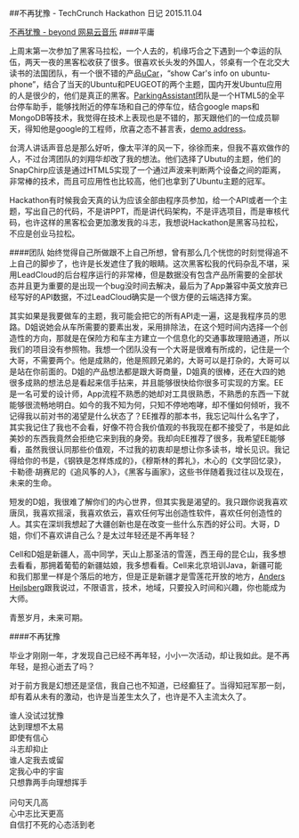 ##不再犹豫 - TechCrunch Hackathon 日记
2015.11.04

[不再犹豫 - beyond 网易云音乐](http://music.163.com/#/m/song?id=347597)
####平庸

上周末第一次参加了黑客马拉松，一个人去的，机缘巧合之下遇到一个幸运的队伍，两天一夜的黑客松收获了很多。很喜欢长头发的外国人，邻桌有一个在北交大读书的法国团队，有一个很不错的产品[uCar](https://gitcafe.com/BinLi/uCar)，“show Car's info on ubuntu-phone”，结合了当天的Ubuntu和PEUGEOT的两个主题，国内开发Ubuntu应用的人是很少的，他们是真正的黑客。[ParkingAssistant](https://gitcafe.com/NextInnovationLab/ParkingAssistant)团队是一个HTML5的全平台停车助手，能够找附近的停车场和自己的停车位，结合google maps和MongoDB等技术，我觉得在技术上表现也是不错的，那天跟他们的一位成员聊天，得知他是google的工程师，欣喜之态不甚言表，[demo address](http://ashora.gitcafe.io/#/lg)。

台湾人讲话声音总是那么好听，像太平洋的风一下，徐徐而来，但我不喜欢做作的人，不过台湾团队的刘翔华却改了我的想法。他们选择了Ubutu的主题，他们的SnapChirp应该是通过HTML5实现了一个通过声波来判断两个设备之间的距离，非常棒的技术，而且可应用性也比较高，他们也拿到了Ubuntu主题的冠军。

Hackathon有时候我会天真的认为应该全部由程序员参加，给一个API或者一个主题，写出自己的代码，不是讲PPT，而是讲代码架构，不是评选项目，而是审核代码，也许这样的黑客松会更加激发我的斗志，我想说Hackathon是黑客马拉松，不应是创业马拉松。


####团队
始终觉得自己所做跟不上自己所想，曾有那么几个恍惚的时刻觉得追不上自己的脚步了，也许是长发遮住了我的眼睛。这次黑客松我的代码杂乱不堪，采用LeadCloud的后台程序运行的非常棒，但是数据没有包含产品所需要的全部状态并且更为重要的是出现一个bug没时间去解决，最后为了App兼容中英文放弃已经写好的API数据，不过LeadCloud确实是一个很方便的云端选择方案。

其实如果是我要做车的主题，我可能会把它的所有API走一遍，这是我程序员的思路。D姐说她会从车所需要的要素出发，采用排除法，在这个短时间内选择一个创造性的方向，那就是在保险方和车主方建立一个信息化的交通事故理赔通道，所以我们的项目没有参照物。我想一个团队没有一个大哥是很难有所成的，记住是一个大哥，不需要两个。他是成熟的，他是照顾兄弟的，大哥可以是打杂的，大哥可以是站在你前面的。D姐的产品想法都是跟大哥商量，D姐真的很棒，还在大四的她很多成熟的想法总是看起来信手拈来，并且能够很快给你很多可实现的方案。EE是一名可爱的设计师，App流程不熟悉的她却对工具很熟悉，不熟悉的东西一下就能够很流畅地明白。如今的我不知为何，只知不停地咆哮，却不懂如何倾听，我不记得我以前对书的渴望是什么状态了？EE推荐的那本书，我忘记叫什么名字了，其实我记住了我也不会看，好像不符合我价值观的书我现在都不接受了，书是如此美妙的东西我竟然会拒绝它来到我的身旁。我却向EE推荐了很多，我希望EE能够看，虽然我很认同那些价值观，不过我的初衷却是想让你多读书，增长见识。我记得给你的书是，《钢铁是怎样炼成的》，《穆斯林的葬礼》，木心的《文学回忆录》，卡勒德·胡赛尼的《追风筝的人》，《黑客与画家》，这些书伴随着我过往以及现在，未来的生命。

短发的D姐，我很难了解你们的内心世界，但其实我是渴望的。我只跟你说我喜欢唐凤，我喜欢摇滚，我喜欢依云，喜欢任何写出创造性软件，喜欢任何创造性的人。其实在深圳我想起了大疆创新也是在改变一些什么东西的好公司。大哥，D姐，你们不喜欢讲自己么？是太过年轻还是不再年轻？

Cell和D姐是新疆人，高中同学，天山上那圣洁的雪莲，西王母的昆仑山，我多想去看看，那拥着葡萄的新疆姑娘，我多想看看。Cell来北京培训Java，新疆可能和我们那里一样是个落后的地方，但是正是新疆才是雪莲花开放的地方，[Anders Hejlsberg](https://en.wikipedia.org/wiki/Anders_Hejlsberg)跟我说过，不限语言，技术，地域，只要投入时间和兴趣，你也能成为大师。

青葱岁月，未来可期。



####不再犹豫

毕业才刚刚一年，才发现自己已经不再年轻，小小一次活动，却让我如此。是不再年轻，是担心逝去了吗？

对于前方我是幻想还是坚信，我自己也不知道，已经癫狂了。当得知冠军那一刻，却有着从未有的激动，也许是当差生太久了，也许是不入主流太久了。

<pre>
谁人没试过犹豫
达到理想不太易
即使有信心
斗志却抑止
谁人定我去或留
定我心中的宇宙
只想靠两手向理想挥手
 
问句天几高
心中志比天更高
自信打不死的心态活到老
</pre>

























